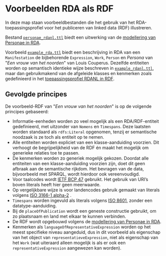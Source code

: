 # Voorbeelden RDA als RDF

In deze map staan voorbeeldbestanden die het gebruik van het RDA-toepassingsprofiel voor het publiceren van linked data (RDF) illustreren.

Bestand [`personae_rdanl.ttl`](personae_rdanl.ttl) biedt een uitwerking van de [modellering van Personae in RDA](../../Persona_in_RDA.md).

Voorbeeld [`example_rda.ttl`](example_rda.ttl) biedt een beschrijving in RDA van een `Manifestation` de bijbehorende `Expression`, `Work`, `Person` en *Persona* van "*Een vrouw van het noorden*" van Louis Couperus. Dezelfde entiteiten worden op semantisch identieke wijze beschreven in [`example_rdanl.ttl`](example_rdanl.ttl), maar dan gebruikmakend van de afgeleide klasses en kenmerken zoals gedefinieerd in het [toepassingsprofiel RDANL in RDF](../profile/).


## Gevolgde principes
De voorbeeld-RDF van "*Een vrouw van het noorden*" is op de volgende principes gebaseerd:

* Informatie-eenheden worden zo veel mogelijk als een RDA/RDF-entiteit gedefinieerd, met uitzonder van `Nomens` en `Timespans`. Deze laatsten worden standaard als `rdfs:Literal` opgenomen, tenzij er semantische noodzaak is ze toch als entiteit op te nemen.
* Alle entiteiten worden expliciet van een klasse-aanduiding voorzien. Dit verhoogt de begrijpelijkheid van de RDF én maakt het mogelijk om generieke relaties toe te passen.
* De kenmerken worden zo generiek mogelijk gekozen. Doordat alle entiteiten van  een klasse-aanduiding voorzien zijn, doet dit geen afbraak aan de semantische rijkdom. Het bevragen van de data, bijvoorbeeld met SPARQL, wordt hierdoor ook vereenvoudigd.
* Voor taalcodes wordt [IETF BCP 47](https://www.rfc-editor.org/info/bcp47) gebruikt. Het gebruik van URI’s boven literals heeft hier geen meerwaarde.
* Op vergelijkbare wijze is voor landencodes gebruik gemaakt van literals volgens [ISO 3166-1 alpha-2](https://nl.wikipedia.org/wiki/ISO_3166-1_alpha-2) .
* `Timespans` worden ingevuld als literals volgens [ISO 8601](https://nl.wikipedia.org/wiki/ISO_8601), zonder een datatype-aanduiding.
* Bij de `placeOfPublication` wordt een geneste constructie gebruikt, om zo plaatsnaam en land met elkaar te kunnen verbinden.
* De RDF wordt opgebouwd volgens de [modellering van Personae in RDA](../../Persona_in_RDA.md).
* Kenmerken als `languageOfRepresentativeExpression` worden op het meest specifieke niveau aangeduid, dus in dit voorbeeld als eigenschap van het object van `representatieveExpression`, niet als eigenschap van het `Work` (wat uiteraard alleen mogelijk is als er ook een `representativeExpression` aangewezen kan worden).

